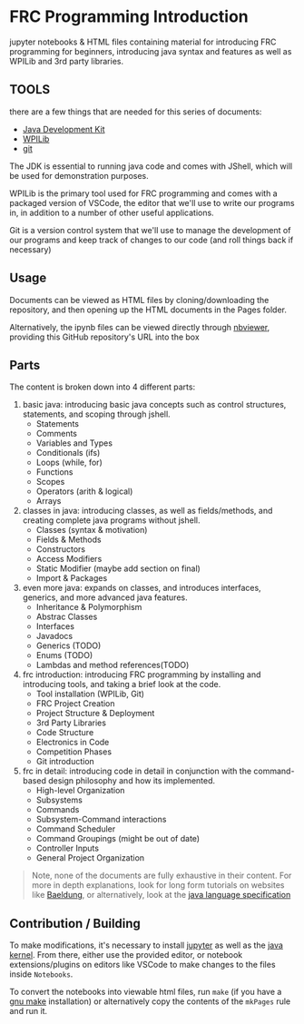 # FRC Programming Introduction

jupyter notebooks & HTML files containing material for introducing FRC programming for beginners, introducing java syntax and features as well as WPILib and 3rd party libraries.

## TOOLS

there are a few things that are needed for this series of documents:

- [Java Development Kit](https://adoptium.net/temurin/releases/?version=17)
- [WPILib](https://docs.wpilib.org/en/stable/docs/zero-to-robot/step-2/wpilib-setup.html)
- [git](https://github.com/git-guides/install-git)

The JDK is essential to running java code and comes with JShell, which will be used for demonstration purposes.

WPILib is the primary tool used for FRC programming and comes with a packaged version of VSCode, the editor that we'll use to write our programs in, in addition to a number of other useful applications.

Git is a version control system that we'll use to manage the development of our programs and keep track of changes to our code (and roll things back if necessary)

## Usage

Documents can be viewed as HTML files by cloning/downloading the repository, and then opening up the HTML documents in the Pages folder.

Alternatively, the ipynb files can be viewed directly through [nbviewer](https://nbviewer.org/), providing this GitHub repository's URL into the box

## Parts

The content is broken down into 4 different parts: 

1. basic java: introducing basic java concepts such as control structures, statements, and scoping through jshell.
    - Statements
    - Comments
    - Variables and Types
    - Conditionals (ifs)
    - Loops (while, for)
    - Functions
    - Scopes
    - Operators (arith & logical)
    - Arrays
2. classes in java: introducing classes, as well as fields/methods, and creating complete java programs without jshell.
    - Classes (syntax & motivation)
    - Fields & Methods
    - Constructors
    - Access Modifiers
    - Static Modifier (maybe add section on final)
    - Import & Packages
3. even more java: expands on classes, and introduces interfaces, generics, and more advanced java features.
    - Inheritance & Polymorphism
    - Abstrac Classes
    - Interfaces
    - Javadocs
    - Generics (TODO)
    - Enums (TODO)
    - Lambdas and method references(TODO)
4. frc introduction: introducing FRC programming by installing and introducing tools, and taking a brief look at the code.
    - Tool installation (WPILib, Git)
    - FRC Project Creation
    - Project Structure & Deployment
    - 3rd Party Libraries
    - Code Structure
    - Electronics in Code
    - Competition Phases
    - Git introduction
5. frc in detail: introducing code in detail in conjunction with the command-based design philosophy and how its implemented.
    - High-level Organization
    - Subsystems
    - Commands
    - Subsystem-Command interactions
    - Command Scheduler
    - Command Groupings (might be out of date)
    - Controller Inputs
    - General Project Organization

> Note, none of the documents are fully exhaustive in their content. For more in depth explanations, look for long form tutorials on websites like [Baeldung](https://www.baeldung.com/get-started-with-java-series), or alternatively, look at the [java language specification](https://docs.oracle.com/javase/specs/jls/se17/jls17.pdf)

## Contribution / Building

To make modifications, it's necessary to install [jupyter](https://jupyter.org/install) as well as the [java kernel](https://github.com/SpencerPark/IJava). From there, either use the provided editor, or notebook extensions/plugins on editors like VSCode to make changes to the files inside `Notebooks`. 

To convert the notebooks into viewable html files, run `make` (if you have a [gnu make](https://community.chocolatey.org/packages/make) installation) or alternatively copy the contents of the `mkPages` rule and run it.
